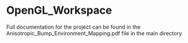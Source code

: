# OpenGL_Workspace
 
Full documentation for the project can be found in the Anisotropic_Bump_Environment_Mapping.pdf file in the main directory
